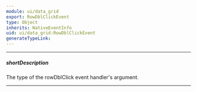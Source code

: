 ```yaml
---
module: ui/data_grid
export: RowDblClickEvent
type: Object
inherits: NativeEventInfo
uid: ui/data_grid:RowDblClickEvent
generateTypeLink: 
---
```

---
##### shortDescription
The type of the rowDblClick event handler's argument.

---
<!-- Description goes here -->